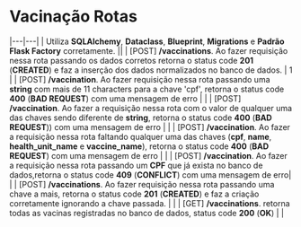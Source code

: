 # Vacinação Rotas



|---|---|
| Utiliza **SQLAlchemy**, **Dataclass**, **Blueprint**, **Migrations** e **Padrão Flask Factory** corretamente. ||
| [POST] **/vaccinations**. Ao fazer requisição nessa rota passando os dados corretos retorna o status code **201** (**CREATED**) e faz a inserção dos dados normalizados no banco de dados. | 1 |
| [POST] **/vaccination**. Ao fazer requisição nessa rota passando uma **string** com mais de 11 characters para a chave 'cpf', retorna o status code **400** (**BAD REQUEST**) com uma mensagem de erro | |
| [POST] **/vaccination**. Ao fazer a requisição nessa rota com o valor de qualquer uma das chaves sendo diferente de **string**, retorna o status code **400** (**BAD REQUEST**)) com uma mensagem de erro  | |
| [POST] **/vaccination**. Ao fazer a requisição nessa rota faltando qualquer uma das chaves (**cpf**, **name**, **health_unit_name** e **vaccine_name**), retorna o status code **400** (**BAD REQUEST**) com uma mensagem de erro | |
| [POST] **/vaccination**. Ao fazer a requisição nessa rota passando um **CPF** que já exista no banco de dados,retorna o status code **409** (**CONFLICT**) com uma mensagem de erro| |
| [POST] **/vaccinations**. Ao fazer requisição nessa rota passando uma chave a mais, retorna o status code **201** (**CREATED**) e faz a criação corretamente ignorando a chave passada. | |
| [GET] **/vaccinations**. retorna todas as vacinas registradas no banco de dados, status code **200** (**OK**) | |
